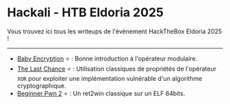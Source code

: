 # Hackali - HTB Eldoria 2025

Vous trouvez ici tous les writeups de l'évènement HackTheBox Eldoria 2025 !

---

- [Baby Encryption](writeups/BabyEncryption/BabyEncryption.md) :star: : Bonne introduction à l'opérateur modulaire.
- [The Last Chance](writeups/TheLastChance/TheLastChance.md) :star: : Utilisation classiques de propriétés de l'opérateur `XOR` pour exploiter une implémentation vulnérable d'un algorithme cryptographique.
- [Beginner Pwn 2](writeups/BeginnerPwn2/BeginnerPwn2.md) :star: : Un ret2win classique sur un ELF 64bits.
